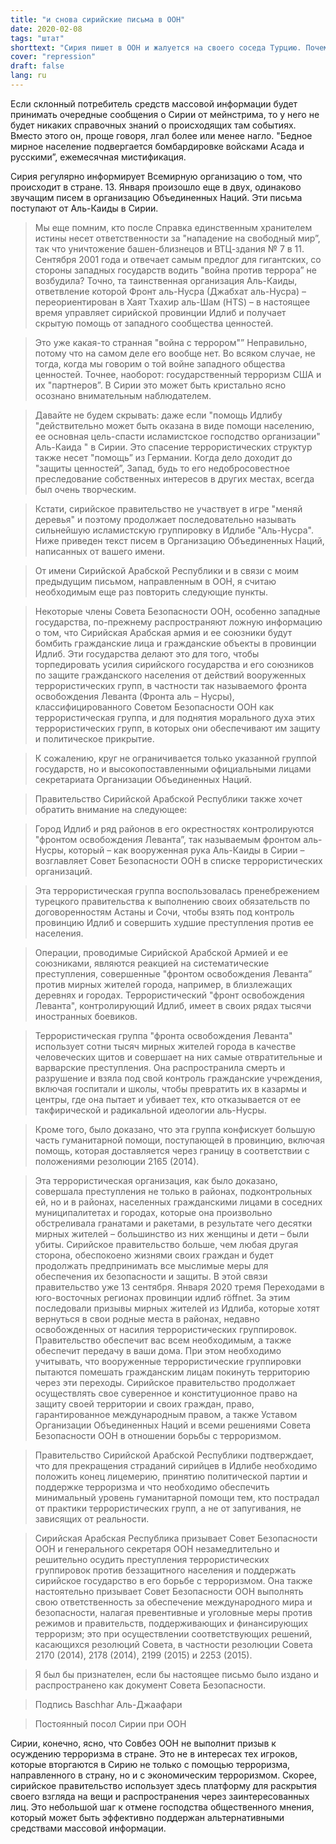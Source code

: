 ```yaml
---
title: "и снова сирийские письма в ООН"
date: 2020-02-08
tags: "штат"
shorttext: "Сирия пишет в ООН и жалуется на своего соседа Турцию. Почему об этом не сообщается, или это снова играет на руку приспешникам на Западе?"
cover: "repression"
draft: false
lang: ru
---
```


Если склонный потребитель средств массовой информации будет принимать очередные сообщения о Сирии от мейнстрима, то у него не будет никаких справочных знаний о происходящих там событиях. Вместо этого он, проще говоря, лгал более или менее нагло. "Бедное мирное население подвергается бомбардировке войсками Асада и русскими”, ежемесячная мистификация. 

Сирия регулярно информирует Всемирную организацию о том, что происходит в стране. 13. Января произошло еще в двух, одинаково звучащим писем в организацию Объединенных Наций. Эти письма поступают от Аль-Каиды в Сирии.

> Мы еще помним, кто после Справка единственным хранителем истины несет ответственности за "нападение на свободный мир”, так что уничтожение башен-близнецов и ВТЦ-здания № 7 в 11. Сентября 2001 года и отвечает самым предлог для гигантских, со стороны западных государств водить "война против террора” не возбудила? Точно, та таинственная организация Аль-Каиды, ответвление которой Фронт аль-Нусра (Джабхат аль-Нусра) – переориентирован в Хаят Тхахир аль-Шам (HTS) – в настоящее время управляет сирийской провинции Идлиб и получает скрытую помощь от западного сообщества ценностей.

> Это уже какая-то странная "война с террором"” Неправильно, потому что на самом деле его вообще нет. Во всяком случае, не тогда, когда мы говорим о той войне западного общества ценностей. Точнее, наоборот: государственный терроризм США и их "партнеров”. В Сирии это может быть кристально ясно осознано внимательным наблюдателем.

> Давайте не будем скрывать: даже если "помощь Идлибу "действительно может быть оказана в виде помощи населению, ее основная цель-спасти исламистское господство организации" Аль-Каида " в Сирии. Это спасение террористических структур также несет "помощь” из Германии. Когда дело доходит до "защиты ценностей”, Запад, будь то его недобросовестное преследование собственных интересов в других местах, всегда был очень творческим.

> Кстати, сирийское правительство не участвует в игре "меняй деревья" и поэтому продолжает последовательно называть сильнейшую исламистскую группировку в Идлибе "Аль-Нусра". Ниже приведен текст писем в Организацию Объединенных Наций, написанных от вашего имени.

> От имени Сирийской Арабской Республики и в связи с моим предыдущим письмом, направленным в ООН, я считаю необходимым еще раз повторить следующие пункты.

> Некоторые члены Совета Безопасности ООН, особенно западные государства, по-прежнему распространяют ложную информацию о том, что Сирийская Арабская армия и ее союзники будут бомбить гражданские лица и гражданские объекты в провинции Идлиб. Эти государства делают это для того, чтобы торпедировать усилия сирийского государства и его союзников по защите гражданского населения от действий вооруженных террористических групп, в частности так называемого фронта освобождения Леванта (Фронта аль – Нусры), классифицированного Советом Безопасности ООН как террористическая группа, и для поднятия морального духа этих террористических групп, в которых они обеспечивают им защиту и политическое прикрытие.

> К сожалению, круг не ограничивается только указанной группой государств, но и высокопоставленными официальными лицами секретариата Организации Объединенных Наций.

> Правительство Сирийской Арабской Республики также хочет обратить внимание на следующее:

> Город Идлиб и ряд районов в его окрестностях контролируются "фронтом освобождения Леванта”, так называемым фронтом аль-Нусры, который – как вооруженная рука Аль-Каиды в Сирии – возглавляет Совет Безопасности ООН в списке террористических организаций.

> Эта террористическая группа воспользовалась пренебрежением турецкого правительства к выполнению своих обязательств по договоренностям Астаны и Сочи, чтобы взять под контроль провинцию Идлиб и совершить худшие преступления против ее населения.

> Операции, проводимые Сирийской Арабской Армией и ее союзниками, являются реакцией на систематические преступления, совершенные "фронтом освобождения Леванта” против мирных жителей города, например, в близлежащих деревнях и городах. Террористический "фронт освобождения Леванта", контролирующий Идлиб, имеет в своих рядах тысячи иностранных боевиков.

> Террористическая группа "фронта освобождения Леванта" использует сотни тысяч мирных жителей города в качестве человеческих щитов и совершает на них самые отвратительные и варварские преступления. Она распространила смерть и разрушение и взяла под свой контроль гражданские учреждения, включая госпитали и школы, чтобы превратить их в казармы и центры, где она пытает и убивает тех, кто отказывается от ее такфирической и радикальной идеологии аль-Нусры.

> Кроме того, было доказано, что эта группа конфискует большую часть гуманитарной помощи, поступающей в провинцию, включая помощь, которая доставляется через границу в соответствии с положениями резолюции 2165 (2014).

> Эта террористическая организация, как было доказано, совершала преступления не только в районах, подконтрольных ей, но и в районах, населенных гражданскими лицами в соседних муниципалитетах и городах, которые она произвольно обстреливала гранатами и ракетами, в результате чего десятки мирных жителей – большинство из них женщины и дети – были убиты.
Сирийское правительство больше, чем любая другая сторона, обеспокоено жизнями своих граждан и будет продолжать предпринимать все мыслимые меры для обеспечения их безопасности и защиты. В этой связи правительство уже 13 сентября. Января 2020 тремя Переходами в юго-восточных регионах провинции идлиб röffnet. За этим последовали призывы мирных жителей из Идлиба, которые хотят вернуться в свои родные места в районах, недавно освобожденных от насилия террористических группировок. Правительство обеспечит вас всем необходимым, а также обеспечит передачу в ваши дома. При этом необходимо учитывать, что вооруженные террористические группировки пытаются помешать гражданским лицам покинуть территорию через эти переходы.
Сирийское правительство продолжает осуществлять свое суверенное и конституционное право на защиту своей территории и своих граждан, право, гарантированное международным правом, а также Уставом Организации Объединенных Наций и всеми решениями Совета Безопасности ООН в отношении борьбы с терроризмом.

> Правительство Сирийской Арабской Республики подтверждает, что для прекращения страданий сирийцев в Идлибе необходимо положить конец лицемерию, принятию политической партии и поддержке терроризма и что необходимо обеспечить минимальный уровень гуманитарной помощи тем, кто пострадал от практики террористических групп, а не от запугивания, не зависящих от реальности.

> Сирийская Арабская Республика призывает Совет Безопасности ООН и генерального секретаря ООН незамедлительно и решительно осудить преступления террористических группировок против беззащитного населения и поддержать сирийское государство в его борьбе с терроризмом. Она также настоятельно призывает Совет Безопасности ООН выполнять свою ответственность за обеспечение международного мира и безопасности, налагая превентивные и уголовные меры против режимов и правительств, поддерживающих и финансирующих терроризм; это при осуществлении соответствующих решений, касающихся резолюций Совета, в частности резолюции Совета 2170 (2014), 2178 (2014), 2199 (2015) и 2253 (2015).

> Я был бы признателен, если бы настоящее письмо было издано и распространено как документ Совета Безопасности.

> Подпись Baschhar Аль-Джаафари

> Постоянный посол Сирии при ООН

Сирии, конечно, ясно, что Совбез ООН не выполнит призыв к осуждению терроризма в стране. Это не в интересах тех игроков, которые вторгаются в Сирию не только с помощью терроризма, направленного в страну, но и с экономическим терроризмом. Скорее, сирийское правительство использует здесь платформу для раскрытия своего взгляда на вещи и распространения через заинтересованных лиц. Это небольшой шаг к отмене господства общественного мнения, который может быть эффективно поддержан альтернативными средствами массовой информации.
